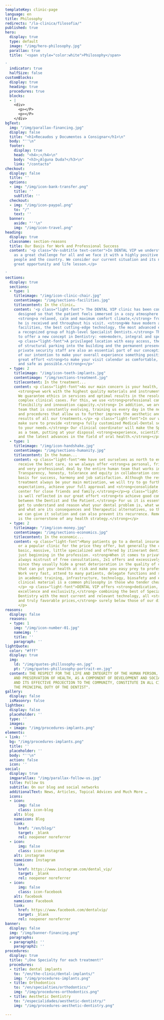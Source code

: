 ```yaml
---
templateKey: clinic-page
language: en
title: Philosophy
redirects: "/la-clinica/filosofia/"
published: true
hero:
  display: true
  type: default
  image: "/img/hero-philosophy.jpg"
  parallax: true
  title: '<span style="color:white">Philosophy</span>

'
  indicator: true
  halfSize: false
customBlocks:
  display: true
  heading: true
  procedures: true
  blocks:
  - |
    <div>
      <p></P>
      <p></P>
    </div>
bgText:
  img: "/img/parallax-financing.jpg"
  display: false
  title: "<h1>Recaudos y Documentos a Consignar</h1>\n"
  body: "''\n"
  footer:
    display: true
    head: "<h4>;</h4>\n"
    body: "<h3>¿Alguna Duda?</h3>\n"
    link: "/contacto"
checkout:
  display: false
  title: ''
  options:
  - img: "/img/icon-bank-transfer.png"
    title: ''
    subTitle: ''
  checkout:
  - img: "/img/icon-paypal.png"
    to: "/"
    text: ''
  banner:
    aside: "''\n"
    img: "/img/icon-travel.png"
heading:
  display: true
  classname: section-reasons
  title: Our Basis for Work and Professional Success
  content: '<p class="dv-subtitle text-center">In DENTAL VIP we understand the future
    as a great challenge for all and we face it with a highly positive attitude towards
    people and the country. We consider our current situation and its nuances as a
    great opportunity and life lesson.</p>

'
sections:
  display: true
  sections:
  - type: 1
    titleimage: "/img/icon-clinic-chair.jpg"
    contentimage: "/img/sections-facilities.jpg"
    titlecontent: In the clinic…
    content: '<p class="light-font"> The DENTAL VIP clinic has been conceived and
      designed so that the patient feels immersed in a cozy atmosphere and enjoys
      <strong>a relaxed, calm and maximum comfort climate,</strong> from the moment
      he is received and throughout his visit. <strong>We have modern and comfortable
      facilities, the best cutting-edge technology, the most advanced equipments and
      a recognized group of high-level Specialist Dentists.</strong> This allows us
      to offer a new concept in Dentistry: <em>modern, integral and specialized.</em></p>
      <p class="light-font">A privileged location with easy access, the availability
      of structural parking into the building and the permanent presence of a large
      private security staff are also an essential part of our conception of service,
      of our intention to make your overall experience something positive and our
      great effort <strong>to make your visit calendar as comfortable, expeditious
      and safe as possible.</strong></p>'
  - type: 2
    titleimage: "/img/icon-teeth-implants.jpg"
    contentimage: "/img/sections-treatment.jpg"
    titlecontent: In the treatment...
    content: <p class="light-font">As our main concern is your health, in DENTAL VIP
      <strong>we work with the highest quality materials and instruments.</strong>
      We guarantee ethics in services and optimal results in the resolution of highly
      complex clinical cases. For this, we use <strong>professional competence, commitment,
      flexibility and innovation capacity.</strong> In addition, we are a multidisciplinary
      team that is constantly evolving, training us every day in the new techniques
      and procedures that allow us to further improve the aesthetic and functional
      results of all our treatments.</p> <p class="light-font">In our work we always
      make sure to provide <strong>a fully customized Medical-Dental service tailored
      to your needs.</strong> Our clinical coordinator will make the Specialists work
      as a team, putting at your disposal <strong>experience, scientific knowledge
      and the latest advances in the field of oral health.</strong></p>
  - type: 1
    titleimage: "/img/icon-handshake.jpg"
    contentimage: "/img/sections-humanity.jpg"
    titlecontent: In the human...
    content: <p class="light-font">We have set ourselves as north to ensure that patients
      receive the best care, so we always offer <strong>a personal, friendly, sincere
      and very professional deal by the entire human team that works in the institution.</strong>
      Transparency, honesty, tolerance and equity in collaboration constitute our
      basis for success, harmony and job satisfaction. Although the results of the
      treatment always be your main motivation, we will try to go further to exceed
      expectations, achieve your full approval and <strong>consolidate us as a reference
      center for close friends and family.</strong></p><p class="light-font">Our philosophy
      is well reflected in our great effort <strong>to achieve good communication
      between the Dentist and the Patient.</strong> For us it is essential that you
      get to understand and reason what your dental problem is, what were its causes
      and what are its consequences and therapeutic alternatives, so that together
      we can give it solution and can also prevent its recurrence. Remember that <strong>prevention
      is the cornerstone of any health strategy.</strong></p>
  - type: 2
    titleimage: "/img/icon-money.jpg"
    contentimage: "/img/sections-economics.jpg"
    titlecontent: In the economic...
    content: <p class="light-font">Many patients go to a dental insurance, a franchise
      or a popular clinic for the price they offer, but generally the care is very
      basic, massive, little specialized and offered by itinerant dentists who are
      just beginning in the profession. <strong>When it comes to private attention,
      always mistrust of free consultations, 2x1 offers and excessively low fees,
      since they usually hide a great deterioration in the quality of care</strong>
      that can put your health at risk and make you easy prey to professional malpractice.
      Work very fast, attend to many patients, delegate functions and spare the most
      in academic training, infrastructure, technology, biosafety and expenses of
      clinical material is a common philosophy in those who tender cheap dentistry.
      </p> <p class="light-font">DENTAL VIP offers <strong>dedication, personalization,
      excellence and exclusivity,</strong> combining the best of Specialized Integrated
      Dentistry with the most current and relevant technology, all <strong>at fair
      and truly favorable prices,</strong> surely below those of our direct competition.
      </p>
reasons:
  display: false
  reasons:
  - type: 1
    img: "/img/icon-number-01.jpg"
    nameimg: ''
    title: ''
    paragraph: ''
lightQuote:
  color: "#fff"
  display: true
  img:
    ld: "/img/quotes-phillosophy-en.jpg"
    pt: "/img/quotes-phillosophy-portrait-en.jpg"
  content: THE RESPECT FOR THE LIFE AND INTEGRITY OF THE HUMAN PERSON, THE PROMOTION
    AND PRESERVATION OF HEALTH, AS A COMPONENT OF DEVELOPMENT AND SOCIAL WELFARE,
    AND ITS EFFECTIVE PROJECTION TO THE COMMUNITY, CONSTITUTE IN ALL CIRCUMSTANCES
    THE PRINCIPAL DUTY OF THE DENTIST".
gallery:
  display: false
  isMasonry: false
lightbox:
  display: false
  placeholder: ''
  type: ''
  images:
  - image: "/img/procedures-implants.png"
elements:
- link: ''
  bg: "/img/procedures-implants.png"
  title: ''
  placeholder: ''
  body: "''\n"
  action: false
  icon: ''
social:
  display: true
  imgparallax: "/img/parallax-follow-us.jpg"
  title: Follow Us
  subtitle: On our blog and social networks
  additionalText: News, Articles, Topical Advices and Much More …
  icons:
  - icon:
      img: false
      class: icon-blog
    alt: blog
    nameicon: Blog
    link:
      href: "/en/blog/"
      target: _blank
      rel: noopener noreferrer
  - icon:
      img: false
      class: icon-instagram
    alt: instagram
    nameicon: Instagram
    link:
      href: https://www.instagram.com/dental_vip/
      target: _blank
      rel: noopener noreferrer
  - icon:
      img: false
      class: icon-facebook
    alt: facebook
    nameicon: Facebook
    link:
      href: https://www.facebook.com/dentalvip/
      target: _blank
      rel: noopener noreferrer
banner:
  display: false
  img: "/img/banner-financing.png"
  paragraphs:
  - paragraph1: ''
    paragraph2: ''
procedures:
  display: true
  title: "¡One Specialty for each treatment!"
  procedures:
  - title: dental implants
    to: "/en/the-clinic/dental-implants/"
    img: "/img/procedures-implants.png"
  - title: Orthodontics
    to: "/en/specialties/orthodontics/"
    img: "/img/procedures-orthodontics.png"
  - title: Aesthetic Dentistry
    to: "/especialidades/aesthetic-dentistry/"
    img: "/img/procedures-aesthetic-dentistry.png"

---
```

